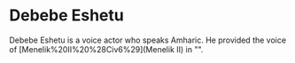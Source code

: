 # Debebe Eshetu

Debebe Eshetu is a voice actor who speaks Amharic. He provided the voice of [Menelik%20II%20%28Civ6%29](Menelik II) in "".